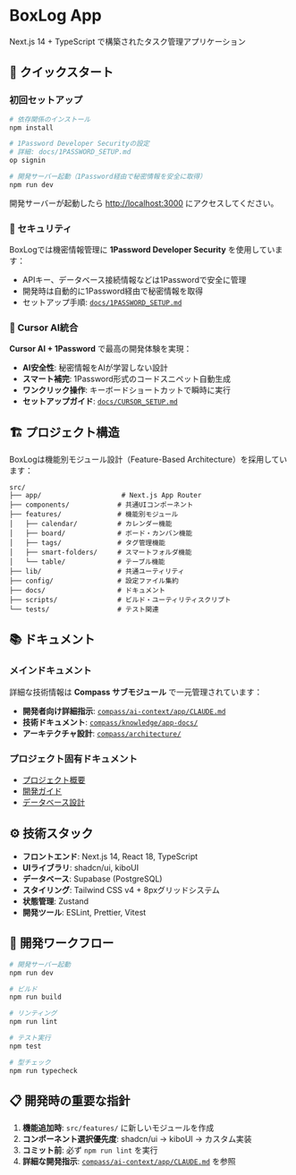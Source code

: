 # BoxLog App

Next.js 14 + TypeScript で構築されたタスク管理アプリケーション

## 🚀 クイックスタート

### 初回セットアップ

```bash
# 依存関係のインストール
npm install

# 1Password Developer Securityの設定
# 詳細: docs/1PASSWORD_SETUP.md
op signin

# 開発サーバー起動（1Password経由で秘密情報を安全に取得）
npm run dev
```

開発サーバーが起動したら [http://localhost:3000](http://localhost:3000) にアクセスしてください。

### 🔐 セキュリティ

BoxLogでは機密情報管理に **1Password Developer Security** を使用しています：
- APIキー、データベース接続情報などは1Passwordで安全に管理
- 開発時は自動的に1Password経由で秘密情報を取得
- セットアップ手順: [`docs/1PASSWORD_SETUP.md`](./docs/1PASSWORD_SETUP.md)

### 🤖 Cursor AI統合

**Cursor AI + 1Password** で最高の開発体験を実現：
- **AI安全性**: 秘密情報をAIが学習しない設計
- **スマート補完**: 1Password形式のコードスニペット自動生成
- **ワンクリック操作**: キーボードショートカットで瞬時に実行
- **セットアップガイド**: [`docs/CURSOR_SETUP.md`](./docs/CURSOR_SETUP.md)

## 🏗️ プロジェクト構造

BoxLogは機能別モジュール設計（Feature-Based Architecture）を採用しています：

```
src/
├── app/                    # Next.js App Router
├── components/            # 共通UIコンポーネント
├── features/              # 機能別モジュール
│   ├── calendar/          # カレンダー機能
│   ├── board/             # ボード・カンバン機能
│   ├── tags/              # タグ管理機能
│   ├── smart-folders/     # スマートフォルダ機能
│   └── table/             # テーブル機能
├── lib/                   # 共通ユーティリティ
├── config/                # 設定ファイル集約
├── docs/                  # ドキュメント
├── scripts/               # ビルド・ユーティリティスクリプト
└── tests/                 # テスト関連
```

## 📚 ドキュメント

### メインドキュメント
詳細な技術情報は **Compass サブモジュール** で一元管理されています：
- **開発者向け詳細指示**: [`compass/ai-context/app/CLAUDE.md`](./compass/ai-context/app/CLAUDE.md)
- **技術ドキュメント**: [`compass/knowledge/app-docs/`](./compass/knowledge/app-docs/)
- **アーキテクチャ設計**: [`compass/architecture/`](./compass/architecture/)

### プロジェクト固有ドキュメント
- [プロジェクト概要](./docs/README.md)
- [開発ガイド](./docs/development/)
- [データベース設計](./docs/database/)

## ⚙️ 技術スタック

- **フロントエンド**: Next.js 14, React 18, TypeScript
- **UIライブラリ**: shadcn/ui, kiboUI
- **データベース**: Supabase (PostgreSQL)
- **スタイリング**: Tailwind CSS v4 + 8pxグリッドシステム
- **状態管理**: Zustand
- **開発ツール**: ESLint, Prettier, Vitest

## 🔄 開発ワークフロー

```bash
# 開発サーバー起動
npm run dev

# ビルド
npm run build

# リンティング
npm run lint

# テスト実行
npm test

# 型チェック
npm run typecheck
```

## 📋 開発時の重要な指針

1. **機能追加時**: `src/features/` に新しいモジュールを作成
2. **コンポーネント選択優先度**: shadcn/ui → kiboUI → カスタム実装
3. **コミット前**: 必ず `npm run lint` を実行
4. **詳細な開発指示**: [`compass/ai-context/app/CLAUDE.md`](./compass/ai-context/app/CLAUDE.md) を参照
